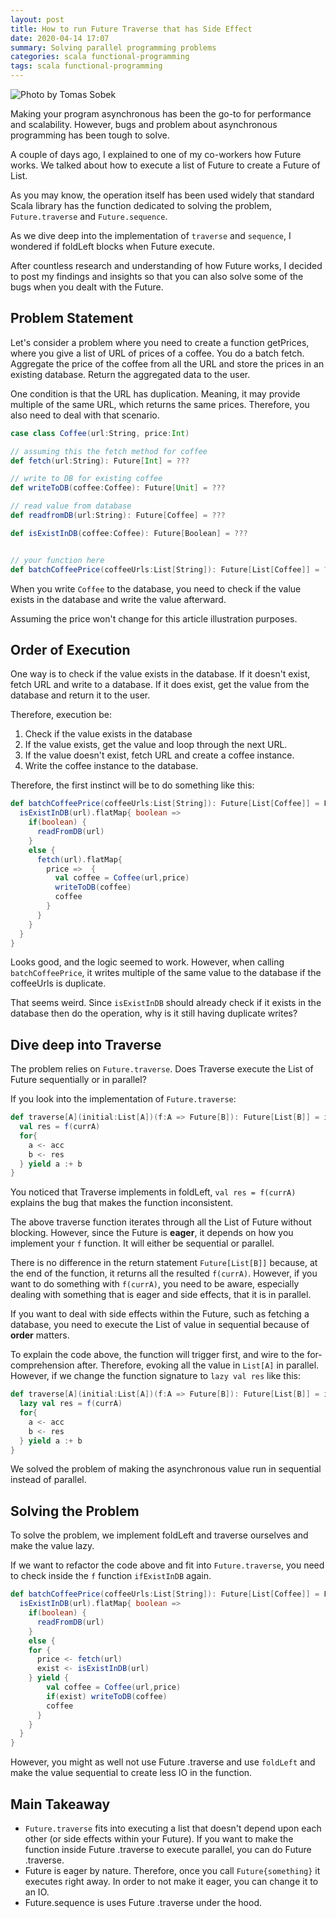 ```yaml
---
layout: post
title: How to run Future Traverse that has Side Effect
date: 2020-04-14 17:07
summary: Solving parallel programming problems
categories: scala functional-programming
tags: scala functional-programming
---
```


![Photo by Tomas Sobek](https://images.unsplash.com/photo-1531376842337-a13868cbed5b?ixlib=rb-1.2.1&ixid=eyJhcHBfaWQiOjEyMDd9&auto=format&fit=crop&w=1356&q=80)

Making your program asynchronous has been the go-to for performance and scalability. However, bugs and problem about asynchronous programming has been tough to solve.

A couple of days ago, I explained to one of my co-workers how Future works. We talked about how to execute a list of Future to create a Future of List.

As you may know, the operation itself has been used widely that standard Scala library has the function dedicated to solving the problem, `Future.traverse` and `Future.sequence`.

As we dive deep into the implementation of `traverse` and `sequence`, I wondered if foldLeft blocks when Future execute. 

After countless research and understanding of how Future works, I decided to post my findings and insights so that you can also solve some of the bugs when you dealt with the Future.

## Problem Statement
Let's consider a problem where you need to create a function getPrices, where you give a list of URL of prices of a coffee. You do a batch fetch. Aggregate the price of the coffee from all the URL and store the prices in an existing database. Return the aggregated data to the user. 

One condition is that the URL has duplication. Meaning, it may provide multiple of the same URL, which returns the same prices. Therefore, you also need to deal with that scenario.

```scala
case class Coffee(url:String, price:Int)

// assuming this the fetch method for coffee
def fetch(url:String): Future[Int] = ???

// write to DB for existing coffee
def writeToDB(coffee:Coffee): Future[Unit] = ???

// read value from database
def readfromDB(url:String): Future[Coffee] = ???

def isExistInDB(coffee:Coffee): Future[Boolean] = ???


// your function here
def batchCoffeePrice(coffeeUrls:List[String]): Future[List[Coffee]] = ???

```

When you write `Coffee` to the database, you need to check if the value exists in the database and write the value afterward. 

Assuming the price won't change for this article illustration purposes.

## Order of Execution

One way is to check if the value exists in the database. If it doesn't exist, fetch URL and write to a database. If it does exist, get the value from the database and return it to the user.

Therefore, execution be:
1. Check if the value exists in the database
2. If the value exists, get the value and loop through the next URL.
3. If the value doesn't exist, fetch URL and create a coffee instance.
4. Write the coffee instance to the database.

Therefore, the first instinct will be to do something like this:
```scala
def batchCoffeePrice(coffeeUrls:List[String]): Future[List[Coffee]] = Future.traverse(coffeeUrls){url =>
  isExistInDB(url).flatMap{ boolean =>
    if(boolean) {
      readFromDB(url)
    }
    else {
      fetch(url).flatMap{
        price =>  {
          val coffee = Coffee(url,price)
          writeToDB(coffee)
          coffee
        }
      }
    }
  }
}
```

Looks good, and the logic seemed to work. However, when calling `batchCoffeePrice`, it writes multiple of the same value to the database if the coffeeUrls is duplicate. 

That seems weird. Since `isExistInDB` should already check if it exists in the database then do the operation, why is it still having duplicate writes?

## Dive deep into Traverse
The problem relies on `Future.traverse`. Does Traverse execute the List of Future sequentially or in parallel?

If you look into the implementation of `Future.traverse`:
```scala
def traverse[A](initial:List[A])(f:A => Future[B]): Future[List[B]] = initial.foldLeft(List.empty[B]){(acc, currA) => 
  val res = f(currA)
  for{
    a <- acc
    b <- res
  } yield a :+ b
}
```

You noticed that Traverse implements in foldLeft, `val res = f(currA)` explains the bug that makes the function inconsistent.

The above traverse function iterates through all the List of Future without blocking. However, since the Future is __eager__, it depends on how you implement your `f` function. It will either be sequential or parallel.

There is no difference in the return statement `Future[List[B]]` because, at the end of the function, it returns all the resulted `f(currA)`. However, if you want to do something with `f(currA)`, you need to be aware, especially dealing with something that is eager and side effects, that it is in parallel.

If you want to deal with side effects within the Future, such as fetching a database, you need to execute the List of value in sequential because of __order__ matters.

To explain the code above, the function will trigger first, and wire to the for-comprehension after. Therefore, evoking all the value in `List[A]` in parallel. However, if we change the function signature to `lazy val res` like this:
```scala
def traverse[A](initial:List[A])(f:A => Future[B]): Future[List[B]] = initial.foldLeft(List.empty[B]){(acc, currA) => 
  lazy val res = f(currA)
  for{
    a <- acc
    b <- res
  } yield a :+ b
}
```

We solved the problem of making the asynchronous value run in sequential instead of parallel.

## Solving the Problem
To solve the problem, we implement foldLeft and traverse ourselves and make the value lazy.

If we want to refactor the code above and fit into `Future.traverse`, you need to check inside the `f` function `ifExistInDB` again.

```scala
def batchCoffeePrice(coffeeUrls:List[String]): Future[List[Coffee]] = Future.traverse(coffeeUrls){url =>
  isExistInDB(url).flatMap{ boolean =>
    if(boolean) {
      readFromDB(url)
    }
    else {
    for {
      price <- fetch(url)
      exist <- isExistInDB(url)
    } yield {
        val coffee = Coffee(url,price)
        if(exist) writeToDB(coffee) 
        coffee
      }
    }
  }
}
```


However, you might as well not use Future .traverse and use `foldLeft` and make the value sequential to create less IO in the function.

## Main Takeaway
- `Future.traverse` fits into executing a list that doesn't depend upon each other (or side effects within your Future). If you want to make the function inside Future .traverse to execute parallel, you can do Future .traverse.
- Future is eager by nature. Therefore, once you call `Future{something}`  it executes right away. In order to not make it eager, you can change it to an IO.
- Future.sequence is uses Future .traverse under the hood.
